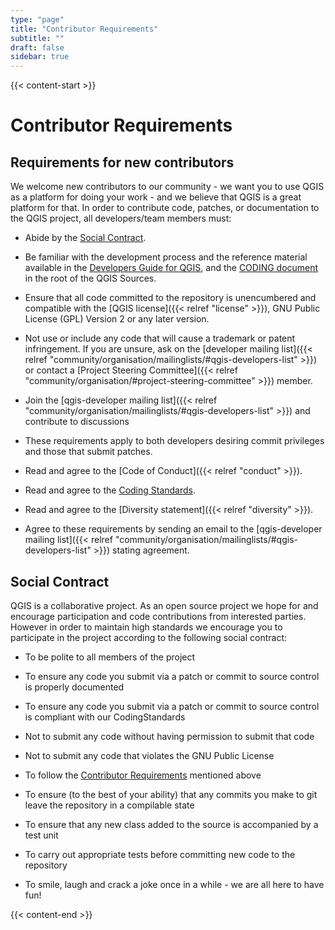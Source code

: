 ```yaml
---
type: "page"
title: "Contributor Requirements"
subtitle: ""
draft: false
sidebar: true
---
```


{{< content-start  >}}

# Contributor Requirements

## Requirements for new contributors

We welcome new contributors to our community - we want you to use QGIS as a platform for doing your work - and we believe that QGIS is a great platform for that. In order to contribute code, patches, or documentation to the QGIS project, all developers/team members must:

- Abide by the [Social Contract](#social-contract).

- Be familiar with the development process and the reference material available in the [Developers Guide for QGIS](https://docs.qgis.org/testing/en/docs/developers_guide/index.html), and the [CODING document](https://github.com/qgis/QGIS/blob/master/CONTRIBUTING.md) in the root of the QGIS Sources.

- Ensure that all code committed to the repository is unencumbered and compatible with the [QGIS license]({{< relref "license" >}}), GNU Public License (GPL) Version 2 or any later version.

- Not use or include any code that will cause a trademark or patent infringement. If you are unsure, ask on the [developer mailing list]({{< relref "community/organisation/mailinglists/#qgis-developers-list" >}}) or contact a [Project Steering Committee]({{< relref "community/organisation/#project-steering-committee" >}}) member.

- Join the [qgis-developer mailing list]({{< relref "community/organisation/mailinglists/#qgis-developers-list" >}}) and contribute to discussions

- These requirements apply to both developers desiring commit privileges and those that submit patches.

- Read and agree to the [Code of Conduct]({{< relref "conduct" >}}).

- Read and agree to the [Coding Standards](https://docs.qgis.org/testing/en/docs/developers_guide/codingstandards.html).

- Read and agree to the [Diversity statement]({{< relref "diversity" >}}).

- Agree to these requirements by sending an email to the [qgis-developer mailing list]({{< relref "community/organisation/mailinglists/#qgis-developers-list" >}}) stating agreement.

## Social Contract

QGIS is a collaborative project. As an open source project we hope for and encourage participation and code contributions from interested parties. However in order to maintain high standards we encourage you to participate in the project according to the following social contract:

- To be polite to all members of the project

- To ensure any code you submit via a patch or commit to source control is properly documented

- To ensure any code you submit via a patch or commit to source control is compliant with our CodingStandards

- Not to submit any code without having permission to submit that code

- Not to submit any code that violates the GNU Public License

- To follow the [Contributor Requirements](#contributor-requirements) mentioned above

- To ensure (to the best of your ability) that any commits you make to git leave the repository in a compilable state

- To ensure that any new class added to the source is accompanied by a test unit

- To carry out appropriate tests before committing new code to the repository

- To smile, laugh and crack a joke once in a while - we are all here to have fun!


{{< content-end >}}
